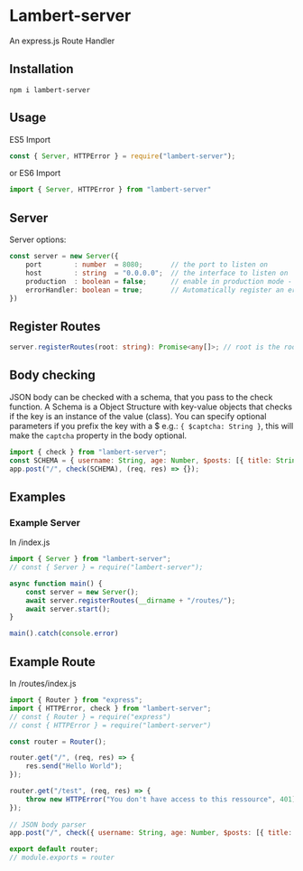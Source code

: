 # Lambert-server
An express.js Route Handler

## Installation
```
npm i lambert-server
```

## Usage
ES5 Import
```js
const { Server, HTTPError } = require("lambert-server");
```

or ES6 Import
```ts
import { Server, HTTPError } from "lambert-server"
```

## Server
Server options:
```ts
const server = new Server({
	port        : number  = 8080;       // the port to listen on
	host        : string  = "0.0.0.0";  // the interface to listen on
	production  : boolean = false;      // enable in production mode - this will hide internal server errors
	errorHandler: boolean = true;       // Automatically register an error handler that displays JSON errors
})
```

## Register Routes
```ts
server.registerRoutes(root: string): Promise<any[]>; // root is the root directory of all routes
```

## Body checking
JSON body can be checked with a schema, that you pass to the check function.
A Schema is a Object Structure with key-value objects that checks if the key is an instance of the value (class).
You can specify optional parameters if you prefix the key with a $
e.g.: ``{ $captcha: String }``, this will make the ``captcha`` property in the body optional.
```js
import { check } from "lambert-server";
const SCHEMA = { username: String, age: Number, $posts: [{ title: String }] }
app.post("/", check(SCHEMA), (req, res) => {});
```

## Examples
### Example Server
In /index.js
```ts
import { Server } from "lambert-server";
// const { Server } = require("lambert-server");

async function main() {
	const server = new Server();
	await server.registerRoutes(__dirname + "/routes/");
	await server.start();
}

main().catch(console.error)
```

## Example Route
In /routes/index.js
```js
import { Router } from "express";
import { HTTPError, check } from "lambert-server";
// const { Router } = require("express")
// const { HTTPError } = require("lambert-server")

const router = Router();

router.get("/", (req, res) => {
	res.send("Hello World");
});

router.get("/test", (req, res) => {
	throw new HTTPError("You don't have access to this ressource", 401);
});
 
// JSON body parser
app.post("/", check({ username: String, age: Number, $posts: [{ title: String }] }), (req, res) => {});

export default router;
// module.exports = router
```
